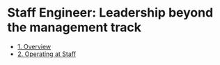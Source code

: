 # Staff Engineer: Leadership beyond the management track

- [1. Overview](chapter01.md) 
- [2. Operating at Staff](chapter02.md)
